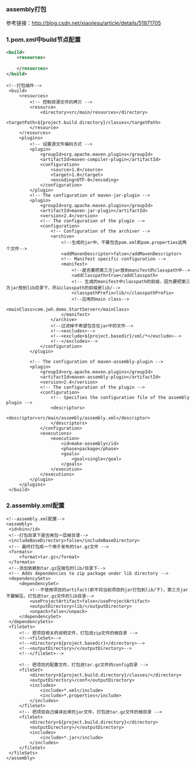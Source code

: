 ### assembly打包
参考链接：http://blog.csdn.net/xiaojiesu/article/details/51871705

### 1.pom.xml中build节点配置
```xml
<build>
    <resources>
    
    </resources>
</build>
```
    <!--打包插件-->
     <build>
         <resources>
             <!-- 控制资源文件的拷贝 -->
             <resource>
                 <directory>src/main/resources</directory>
                 <targetPath>${project.build.directory}/classes</targetPath>
             </resource>
         </resources>
         <plugins>
             <!-- 设置源文件编码方式 -->
             <plugin>
                 <groupId>org.apache.maven.plugins</groupId>
                 <artifactId>maven-compiler-plugin</artifactId>
                 <configuration>
                     <source>1.8</source>
                     <target>1.8</target>
                     <encoding>UTF-8</encoding>
                 </configuration>
             </plugin>
             <!-- The configuration of maven-jar-plugin -->
             <plugin>
                 <groupId>org.apache.maven.plugins</groupId>
                 <artifactId>maven-jar-plugin</artifactId>
                 <version>2.4</version>
                 <!-- The configuration of the plugin -->
                 <configuration>
                     <!-- Configuration of the archiver -->
                     <archive>
                         <!--生成的jar中，不要包含pom.xml和pom.properties这两个文件-->
                         <addMavenDescriptor>false</addMavenDescriptor>
                         <!-- Manifest specific configuration -->
                         <manifest>
                             <!--是否要把第三方jar放到manifest的classpath中-->
                             <addClasspath>true</addClasspath>
                             <!-- 生成的manifest中classpath的前缀，因为要把第三方jar放到lib目录下，所以classpath的前缀是lib/-->
                             <classpathPrefix>lib/</classpathPrefix>
                             <!--应用的main class-->
                             <mainClass>com.jwh.demo.StartServer</mainClass>
                         </manifest>
                     </archive>
                     <!--过滤掉不希望包含在jar中的文件-->
                     <!--<excludes>-->
                     <!--<exclude>${project.basedir}/xml/*</exclude>-->
                     <!--</excludes>-->
                 </configuration>
             </plugin>
 
             <!-- The configuration of maven-assembly-plugin -->
             <plugin>
                 <groupId>org.apache.maven.plugins</groupId>
                 <artifactId>maven-assembly-plugin</artifactId>
                 <version>2.4</version>
                 <!-- The configuration of the plugin -->
                 <configuration>
                     <!-- Specifies the configuration file of the assembly plugin -->
                     <descriptors>
                         <descriptor>src/main/assembly/assembly.xml</descriptor>
                     </descriptors>
                 </configuration>
                 <executions>
                     <execution>
                         <id>make-assembly</id>
                         <phase>package</phase>
                         <goals>
                             <goal>single</goal>
                         </goals>
                     </execution>
                 </executions>
             </plugin>
         </plugins>
     </build>
 ### 2.assembly.xml配置
    <!--assembly.xml配置-->
    <assembly>
     <id>bin</id>
     <!--打包目录下是否再包一层根目录-->
     <includeBaseDirectory>false</includeBaseDirectory>
     <!-- 最终打包成一个用于发布的tar.gz文件 -->
     <formats>
         <format>tar.gz</format>
     </formats>
     <!--添加依赖到tar.gz压缩包的lib/目录下-->
     <!-- Adds dependencies to zip package under lib directory -->
     <dependencySets>
         <dependencySet>
             <!--不使用项目的artifact(即不将当前项目的jar打包到lib/下)，第三方jar不要解压，打包进tar.gz文件的lib目录-->
             <useProjectArtifact>false</useProjectArtifact>
             <outputDirectory>lib/</outputDirectory>
             <unpack>false</unpack>
         </dependencySet>
     </dependencySets>
     <fileSets>
         <!-- 把项目相关的说明文件，打包进zip文件的根目录 -->
         <!--<fileSet>-->
         <!--<directory>${project.basedir}</directory>-->
         <!--<outputDirectory>/</outputDirectory>-->
         <!--</fileSet>-->
 
         <!-- 把项目的配置文件，打包进tar.gz文件的config目录 -->
         <fileSet>
             <directory>${project.build.directory}/classes/</directory>
             <outputDirectory>/conf</outputDirectory>
             <includes>
                 <include>*.xml</include>
                 <include>*.properties</include>
             </includes>
         </fileSet>
         <!-- 把项目自己编译出来的jar文件，打包进tar.gz文件的根目录 -->
         <fileSet>
             <directory>${project.build.directory}</directory>
             <outputDirectory>/</outputDirectory>
             <includes>
                 <include>*.jar</include>
             </includes>
         </fileSet>
     </fileSets>
    </assembly>